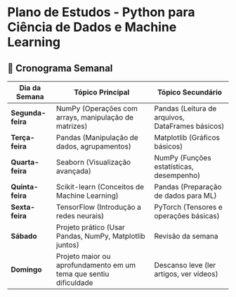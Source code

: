 # Plano de Estudos - Python para Ciência de Dados e Machine Learning

## 📅 Cronograma Semanal

| Dia da Semana  | Tópico Principal | Tópico Secundário |
|---------------|----------------|----------------|
| **Segunda-feira** | NumPy (Operações com arrays, manipulação de matrizes) | Pandas (Leitura de arquivos, DataFrames básicos) |
| **Terça-feira** | Pandas (Manipulação de dados, agrupamentos) | Matplotlib (Gráficos básicos) |
| **Quarta-feira** | Seaborn (Visualização avançada) | NumPy (Funções estatísticas, desempenho) |
| **Quinta-feira** | Scikit-learn (Conceitos de Machine Learning) | Pandas (Preparação de dados para ML) |
| **Sexta-feira** | TensorFlow (Introdução a redes neurais) | PyTorch (Tensores e operações básicas) |
| **Sábado** | Projeto prático (Usar Pandas, NumPy, Matplotlib juntos) | Revisão da semana |
| **Domingo** | Projeto maior ou aprofundamento em um tema que sentiu dificuldade | Descanso leve (ler artigos, ver vídeos) |

